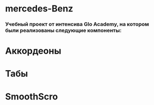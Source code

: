 # mercedes-Benz
### Учебный проект от интенсива Glo Academy, на котором были реализованы следующие компоненты:
# Аккордеоны
# Табы
# SmoothScro
